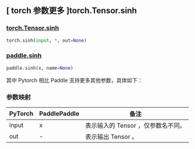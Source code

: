 ## [ torch 参数更多 ]torch.Tensor.sinh

### [torch.Tensor.sinh](https://pytorch.org/docs/1.13/generated/torch.Tensor.sinh.html?highlight=torch+tensor+sinh#torch.Tensor.sinh)

```python
torch.sinh(input, *, out=None)
```

### [paddle.sinh](https://www.paddlepaddle.org.cn/documentation/docs/zh/api/paddle/sinh_cn.html)

```python
paddle.sinh(x, name=None)
```

其中 Pytorch 相⽐ Paddle ⽀持更多其他参数，具体如下：

### 参数映射

| PyTorch       | PaddlePaddle | 备注                                                   |
| ------------- | ------------ | ------------------------------------------------------ |
| input    | x           | 表示输入的 Tensor ，仅参数名不同。 |
| out | -            | 表示输出 Tensor 。 |
